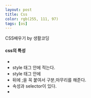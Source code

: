 ```yaml
---
layout: post
title: Css
color: rgb(255, 111, 97)
tags: [os]
---
```


<head>CSS배우기 by 생활코딩
    <meta charset="utf-8">
</head>
<body>
<h4>css의 특성</h4>
<ul>
<li></li>
<li>style 태그 안에 적는다. </li>
<li>style 태그 안에 
<li>뒤에 ;을 꼭 붙여서 구분,마무리를 해준다. </li>
<li>속성과 selector이 있다.  </li>
<li>
</body>
